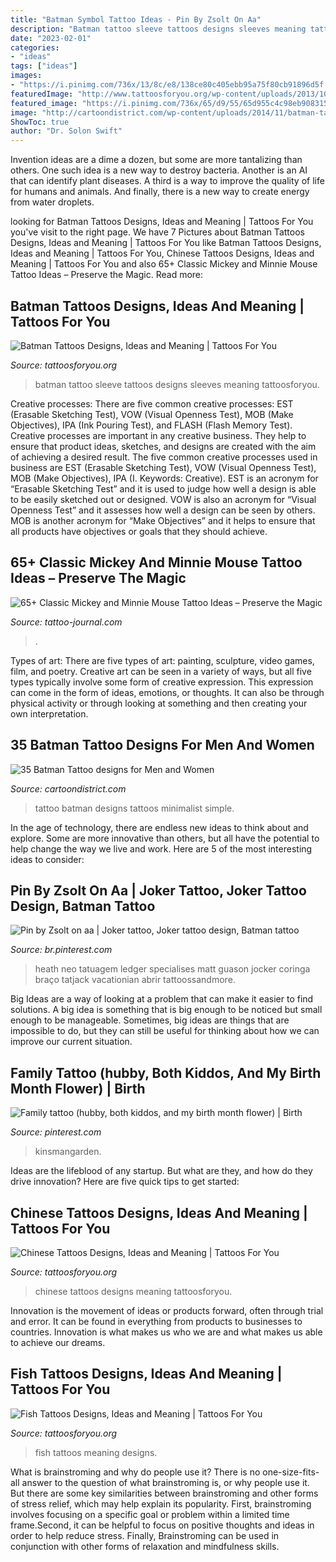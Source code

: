 ```yaml
---
title: "Batman Symbol Tattoo Ideas - Pin By Zsolt On Aa"
description: "Batman tattoo sleeve tattoos designs sleeves meaning tattoosforyou"
date: "2023-02-01"
categories:
- "ideas"
tags: ["ideas"]
images:
- "https://i.pinimg.com/736x/13/8c/e8/138ce80c405ebb95a75f80cb91896d5f.jpg"
featuredImage: "http://www.tattoosforyou.org/wp-content/uploads/2013/10/Chinese-Tattoos-Designs.jpg"
featured_image: "https://i.pinimg.com/736x/65/d9/55/65d955c4c98eb908315cef3ba1f4202f.jpg"
image: "http://cartoondistrict.com/wp-content/uploads/2014/11/batman-tattoo-designs-for-men-and-women29.jpg"
ShowToc: true
author: "Dr. Solon Swift"
---
```



Invention ideas are a dime a dozen, but some are more tantalizing than others. One such idea is a new way to destroy bacteria. Another is an AI that can identify plant diseases. A third is a way to improve the quality of life for humans and animals. And finally, there is a new way to create energy from water droplets.

	

		
looking for Batman Tattoos Designs, Ideas and Meaning | Tattoos For You you've visit to the right page. We have 7 Pictures about Batman Tattoos Designs, Ideas and Meaning | Tattoos For You like Batman Tattoos Designs, Ideas and Meaning | Tattoos For You, Chinese Tattoos Designs, Ideas and Meaning | Tattoos For You and also 65+ Classic Mickey and Minnie Mouse Tattoo Ideas – Preserve the Magic. Read more:
		
    
## Batman Tattoos Designs, Ideas And Meaning | Tattoos For You

<img loading=lazy src="http://www.tattoosforyou.org/wp-content/uploads/2013/10/Batman-Sleeve-Tattoo.jpg" onerror="this.onerror=null;this.src='https://tse4.mm.bing.net/th?id=OIP.AwbRFW4RFky7oTc-yKFvnQHaJ4&amp;pid=15.1';" alt="Batman Tattoos Designs, Ideas and Meaning | Tattoos For You">

_Source: tattoosforyou.org_

>batman tattoo sleeve tattoos designs sleeves meaning tattoosforyou. 

	

Creative processes: There are five common creative processes: EST (Erasable Sketching Test), VOW (Visual Openness Test), MOB (Make Objectives), IPA (Ink Pouring Test), and FLASH (Flash Memory Test).
Creative processes are important in any creative business. They help to ensure that product ideas, sketches, and designs are created with the aim of achieving a desired result. The five common creative processes used in business are EST (Erasable Sketching Test), VOW (Visual Openness Test), MOB (Make Objectives), IPA (I. Keywords: Creative).
 EST is an acronym for “Erasable Sketching Test” and it is used to judge how well a design is able to be easily sketched out or designed. VOW is also an acronym for “Visual Openness Test” and it assesses how well a design can be seen by others. MOB is another acronym for “Make Objectives” and it helps to ensure that all products have objectives or goals that they should achieve.

    
## 65+ Classic Mickey And Minnie Mouse Tattoo Ideas – Preserve The Magic

<img loading=lazy src="https://tattoo-journal.com/wp-content/uploads/2017/01/Mickey-and-Minnie-Mouse-Tattoo-51.jpg" onerror="this.onerror=null;this.src='https://tse3.mm.bing.net/th?id=OIP.7--lqAEZwZea3_oALwJeAAHaHa&amp;pid=15.1';" alt="65+ Classic Mickey and Minnie Mouse Tattoo Ideas – Preserve the Magic">

_Source: tattoo-journal.com_

>. 

	

Types of art: There are five types of art: painting, sculpture, video games, film, and poetry.
Creative art can be seen in a variety of ways, but all five types typically involve some form of creative expression. This expression can come in the form of ideas, emotions, or thoughts. It can also be through physical activity or through looking at something and then creating your own interpretation.

    
## 35 Batman Tattoo Designs For Men And Women

<img loading=lazy src="http://cartoondistrict.com/wp-content/uploads/2014/11/batman-tattoo-designs-for-men-and-women29.jpg" onerror="this.onerror=null;this.src='https://tse3.mm.bing.net/th?id=OIP.KCQVbp1bATwBOPbQ3LEbxQHaJ4&amp;pid=15.1';" alt="35 Batman Tattoo designs for Men and Women">

_Source: cartoondistrict.com_

>tattoo batman designs tattoos minimalist simple. 

	

In the age of technology, there are endless new ideas to think about and explore. Some are more innovative than others, but all have the potential to help change the way we live and work. Here are 5 of the most interesting ideas to consider: 

    
## Pin By Zsolt On Aa | Joker Tattoo, Joker Tattoo Design, Batman Tattoo

<img loading=lazy src="https://i.pinimg.com/736x/13/8c/e8/138ce80c405ebb95a75f80cb91896d5f.jpg" onerror="this.onerror=null;this.src='https://tse4.mm.bing.net/th?id=OIP.aYEDasWJzzjUkcMfFukRzAHaJ4&amp;pid=15.1';" alt="Pin by Zsolt on aa | Joker tattoo, Joker tattoo design, Batman tattoo">

_Source: br.pinterest.com_

>heath neo tatuagem ledger specialises matt guason jocker coringa braço tatjack vacationian abrir tattoossandmore. 

	

Big Ideas are a way of looking at a problem that can make it easier to find solutions. A big idea is something that is big enough to be noticed but small enough to be manageable. Sometimes, big ideas are things that are impossible to do, but they can still be useful for thinking about how we can improve our current situation.

    
## Family Tattoo (hubby, Both Kiddos, And My Birth Month Flower) | Birth

<img loading=lazy src="https://i.pinimg.com/736x/65/d9/55/65d955c4c98eb908315cef3ba1f4202f.jpg" onerror="this.onerror=null;this.src='https://tse1.mm.bing.net/th?id=OIP.I_0H470R4QtxHMvcDuEDJAHaJ6&amp;pid=15.1';" alt="Family tattoo (hubby, both kiddos, and my birth month flower) | Birth">

_Source: pinterest.com_

>kinsmangarden. 

	

Ideas are the lifeblood of any startup. But what are they, and how do they drive innovation? Here are five quick tips to get started: 

    
## Chinese Tattoos Designs, Ideas And Meaning | Tattoos For You

<img loading=lazy src="http://www.tattoosforyou.org/wp-content/uploads/2013/10/Chinese-Tattoos-Designs.jpg" onerror="this.onerror=null;this.src='https://tse1.mm.bing.net/th?id=OIP.pNHR-oBABT8NAJx1_n-Z8AHaJ4&amp;pid=15.1';" alt="Chinese Tattoos Designs, Ideas and Meaning | Tattoos For You">

_Source: tattoosforyou.org_

>chinese tattoos designs meaning tattoosforyou. 

	

Innovation is the movement of ideas or products forward, often through trial and error. It can be found in everything from products to businesses to countries. Innovation is what makes us who we are and what makes us able to achieve our dreams.

    
## Fish Tattoos Designs, Ideas And Meaning | Tattoos For You

<img loading=lazy src="http://www.tattoosforyou.org/wp-content/uploads/2013/10/Fish-Tattoos-Photos.jpg" onerror="this.onerror=null;this.src='https://tse4.mm.bing.net/th?id=OIP.VbYz6-etChceTbshXXWgnwHaLH&amp;pid=15.1';" alt="Fish Tattoos Designs, Ideas and Meaning | Tattoos For You">

_Source: tattoosforyou.org_

>fish tattoos meaning designs. 

	

What is brainstroming and why do people use it?
There is no one-size-fits-all answer to the question of what brainstroming is, or why people use it. But there are some key similarities between brainstroming and other forms of stress relief, which may help explain its popularity. First, brainstroming involves focusing on a specific goal or problem within a limited time frame.Second, it can be helpful to focus on positive thoughts and ideas in order to help reduce stress. Finally, Brainstroming can be used in conjunction with other forms of relaxation and mindfulness skills.

